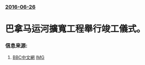 ### [2016-06-26](/news/2016/06/26/index.md)

##### 
# 巴拿马运河擴寬工程舉行竣工儀式。 




### 信息来源:

1. [BBC中文網](http://www.bbc.com/zhongwen/simp/world/2016/06/160626_world_panama_first_voyage) [IMG](https://ichef.bbci.co.uk/news/ws/1024/branded_zhongwen/worldservice/live/assets/images/2016/06/26/160626151649_ship512.gif)
